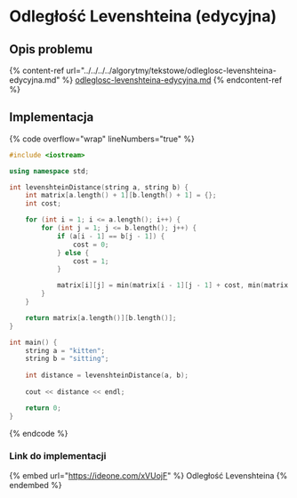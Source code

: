 # Odległość Levenshteina (edycyjna)

## Opis problemu

{% content-ref url="../../../../algorytmy/tekstowe/odleglosc-levenshteina-edycyjna.md" %}
[odleglosc-levenshteina-edycyjna.md](../../../../algorytmy/tekstowe/odleglosc-levenshteina-edycyjna.md)
{% endcontent-ref %}

## Implementacja

{% code overflow="wrap" lineNumbers="true" %}
```cpp
#include <iostream>

using namespace std;

int levenshteinDistance(string a, string b) {
    int matrix[a.length() + 1][b.length() + 1] = {};
    int cost;

    for (int i = 1; i <= a.length(); i++) {
        for (int j = 1; j <= b.length(); j++) {
            if (a[i - 1] == b[j - 1]) {
                cost = 0;
            } else {
                cost = 1;
            }

            matrix[i][j] = min(matrix[i - 1][j - 1] + cost, min(matrix[i - 1][j] + 1, matrix[i][j - 1] + 1));
        }
    }

    return matrix[a.length()][b.length()];
}

int main() {
    string a = "kitten";
    string b = "sitting";
    
    int distance = levenshteinDistance(a, b);
    
    cout << distance << endl;

    return 0;
}
```
{% endcode %}

### Link do implementacji

{% embed url="https://ideone.com/xVUojF" %}
Odległość Levenshteina
{% endembed %}
